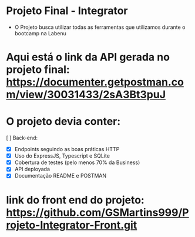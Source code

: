 # Projeto Final - Integrator

- O Projeto busca utilizar todas as ferramentas que utilizamos durante o bootcamp na Labenu


# Aqui está o link da API gerada no projeto final: https://documenter.getpostman.com/view/30031433/2sA3Bt3puJ

# O projeto devia conter:

[ ] Back-end: 

- [x]  Endpoints seguindo as boas práticas HTTP
- [x]  Uso do ExpressJS, Typescript e SQLite
- [x]  Cobertura de testes (pelo menos 70% da Business)
- [x]  API deployada
- [x]  Documentação README e POSTMAN

# link do front end do projeto: https://github.com/GSMartins999/Projeto-Integrator-Front.git
